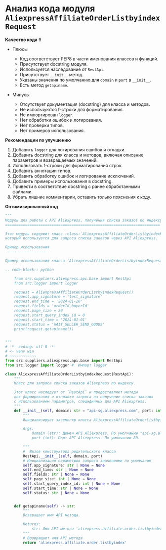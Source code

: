 # Анализ кода модуля `AliexpressAffiliateOrderListbyindexRequest`

**Качество кода**
9
- Плюсы
    - Код соответствует PEP8 в части именования классов и функций.
    - Присутствует docstring модуля.
    - Используется наследование от `RestApi`.
    - Присутствует `__init__` метод.
    - Указаны значения по умолчанию для `domain` и `port` в `__init__`.
    - Есть метод `getapiname`.

- Минусы
    - Отсутствует документация (docstring) для класса и методов.
    - Не используются f-строки для форматирования.
    - Не импортирован `logger`.
    - Нет обработки ошибок и логирования.
    - Нет проверки типов.
    - Нет примеров использования.

**Рекомендации по улучшению**

1.  Добавить `logger` для логирования ошибок и отладки.
2.  Добавить docstring для класса и методов, включая описание параметров и возвращаемых значений.
3.  Использовать f-строки для форматирования строк.
4.  Добавить аннотации типов.
5.  Добавить обработку ошибок и логирование исключений.
6.  Добавить примеры использования в docstring.
7.  Привести в соответствие docstring с ранее обработанными файлами.
8.  Убрать лишние комментарии, оставить только пояснения к коду.

**Оптимизированный код**

```python
"""
Модуль для работы с API Aliexpress, получения списка заказов по индексу.
======================================================================

Этот модуль содержит класс :class:`AliexpressAffiliateOrderListbyindexRequest`,
который используется для запроса списка заказов через API Aliexpress.

Пример использования
--------------------

Пример использования класса `AliexpressAffiliateOrderListbyindexRequest`:

.. code-block:: python

    from src.suppliers.aliexpress.api.base import RestApi
    from src.logger import logger

    request = AliexpressAffiliateOrderListbyindexRequest()
    request.app_signature = 'test_signature'
    request.end_time = '2024-01-20'
    request.fields = 'orderId,buyerId'
    request.page_size = 20
    request.start_query_index_id = 0
    request.start_time = '2024-01-01'
    request.status = 'WAIT_SELLER_SEND_GOODS'
    print(request.getapiname())


"""
# -*- coding: utf-8 -*-
# <- venv win
# ~~~~~~~~~~~~
from src.suppliers.aliexpress.api.base import RestApi
from src.logger import logger #  Импорт logger

class AliexpressAffiliateOrderListbyindexRequest(RestApi):
    """
    Класс для запроса списка заказов Aliexpress по индексу.

    Этот класс наследует от `RestApi` и предоставляет методы
    для формирования и отправки запроса на получение списка заказов
    с использованием параметров, специфичных для API Aliexpress.
    """
    def __init__(self, domain: str = "api-sg.aliexpress.com", port: int = 80) -> None:
        """
        Инициализирует экземпляр класса AliexpressAffiliateOrderListbyindexRequest.

        Args:
            domain (str): Домен API Aliexpress. По умолчанию "api-sg.aliexpress.com".
            port (int): Порт API Aliexpress. По умолчанию 80.

        """
        #  Вызов конструктора родительского класса
        RestApi.__init__(self, domain, port)
        # Инициализация параметров запроса значениями по умолчанию
        self.app_signature: str | None = None
        self.end_time: str | None = None
        self.fields: str | None = None
        self.page_size: int | None = None
        self.start_query_index_id: int | None = None
        self.start_time: str | None = None
        self.status: str | None = None


    def getapiname(self) -> str:
        """
        Возвращает имя API метода.

        Returns:
            str: Имя API метода 'aliexpress.affiliate.order.listbyindex'.
        """
        # Возвращает имя API метода
        return 'aliexpress.affiliate.order.listbyindex'
```